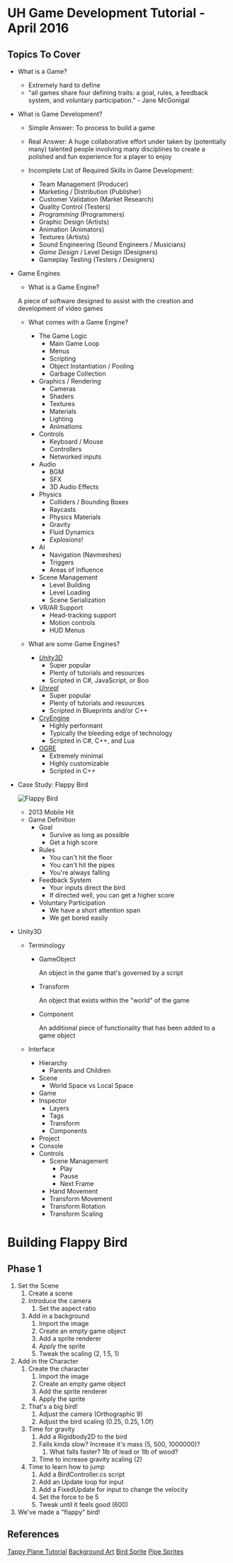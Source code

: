 UH Game Development Tutorial - April 2016
=========================================

Topics To Cover
---------------

* What is a Game?

    * Extremely hard to define
    * "all games share four defining traits: a goal, rules, a feedback system, and voluntary participation." - Jane McGonigal

* What is Game Development?

    * Simple Answer: To process to build a game

    * Real Answer: A huge collaborative effort under taken by (potentially many) talented people involving many disciplines to create a polished and fun experience for a player to enjoy

    * Incomplete List of Required Skills in Game Development:

        * Team Management (Producer)
        * Marketing / Distribution (Publisher)
        * Customer Validation (Market Research)
        * Quality Control (Testers)
        * _Programming_ (Programmers)
        * Graphic Design (Artists)
        * Animation (Animators)
        * Textures (Artists)
        * Sound Engineering (Sound Engineers / Musicians)
        * _Game Design_ / Level Design (Designers)
        * Gameplay Testing (Testers / Designers)

* Game Engines

    * What is a Game Engine?

    A piece of software designed to assist with the creation and development of video games

    * What comes with a Game Engine?

        * The Game Logic
            * Main Game Loop
            * Menus
            * Scripting
            * Object Instantiation / Pooling
            * Garbage Collection
        * Graphics / Rendering
            * Cameras
            * Shaders
            * Textures
            * Materials
            * Lighting
            * Animations
        * Controls
            * Keyboard / Mouse
            * Controllers
            * Networked inputs
        * Audio
            * BGM
            * SFX
            * 3D Audio Effects
        * Physics
            * Colliders / Bounding Boxes
            * Raycasts
            * Physics Materials
            * Gravity
            * Fluid Dynamics
            * _Explosions!_
        * AI
            * Navigation (Navmeshes)
            * Triggers
            * Areas of Influence
        * Scene Management
            * Level Building
            * Level Loading
            * Scene Serialization
        * VR/AR Support
            * Head-tracking support
            * Motion controls
            * HUD Menus

    * What are some Game Engines?

        * [_Unity3D_](https://www.unity3d.com)
            * Super popular
            * Plenty of tutorials and resources
            * Scripted in C#, JavaScript, or Boo
        * [_Unreal_](https://www.unrealengine.com)
            * Super popular
            * Plenty of tutorials and resources
            * Scripted in Blueprints and/or C++
        * [CryEngine](https://www.cryengine.com)
            * Highly performant
            * Typically the bleeding edge of technology
            * Scripted in C#, C++, and Lua
        * [OGRE](https://www.ogre3d.com)
            * Extremely minimal
            * Highly customizable
            * Scripted in C++

* Case Study: Flappy Bird

    ![Flappy Bird](https://upload.wikimedia.org/wikipedia/en/5/52/Flappy_Bird_gameplay.png "Example of Flappy Bird Gameplay")

    * 2013 Mobile Hit
    * Game Definition
        * Goal
            * Survive as long as possible
            * Get a high score
        * Rules
            * You can't hit the floor
            * You can't hit the pipes
            * You're always falling
        * Feedback System
            * Your inputs direct the bird
            * If directed well, you can get a higher score
        * Voluntary Participation
            * We have a short attention span
            * We get bored easily

* Unity3D

    * Terminology
        * GameObject

            An object in the game that's governed by a script

        * Transform

            An object that exists within the "world" of the game

        * Component

            An additional piece of functionality that has been added to a game object

    * Interface

        * Hierarchy
            * Parents and Children
        * Scene
            * World Space vs Local Space
        * Game
        * Inspector
            * Layers
            * Tags
            * Transform
            * Components
        * Project
        * Console
        * Controls
            * Scene Management
                * Play
                * Pause
                * Next Frame
            * Hand Movement
            * Transform Movement
            * Transform Rotation
            * Transform Scaling

Building Flappy Bird
====================

Phase 1
-------

1. Set the Scene
    1. Create a scene
    1. Introduce the camera
        1. Set the aspect ratio
    1. Add in a background
        1. Import the image
        1. Create an empty game object
        1. Add a sprite renderer
        1. Apply the sprite
        1. Tweak the scaling (2, 1.5, 1)
1. Add in the Character
    1. Create the character
        1. Import the image
        1. Create an empty game object
        1. Add the sprite renderer
        1. Apply the sprite
    1. That's a big bird!
        1. Adjust the camera (Orthographic 9)
        1. Adjust the bird scaling (0.25, 0.25, 1.0f)
    1. Time for gravity
        1. Add a Rigidbody2D to the bird
        1. Falls kinda slow?  Increase it's mass (5, 500, 1000000)?
            1. What falls faster?  1lb of lead or 1lb of wood?
        1. Time to increase gravity scaling (2)
    1. Time to learn how to jump
        1. Add a BirdController.cs script
        1. Add an Update loop for input
        1. Add a FixedUpdate for input to change the velocity
        1. Set the force to be 5
        1. Tweak until it feels good (600)
1. We've made a "flappy" bird!

References
----------
[Tappy Plane Tutorial](https://github.com/anwell/TappyPlane)
[Background Art](http://opengameart.org/content/seamless-cave-background)
[Bird Sprite](http://opengameart.org/content/fat-bird-sprite-sheets-for-gamedev)
[Pipe Sprites](http://opengameart.org/content/2d-object-pack)

